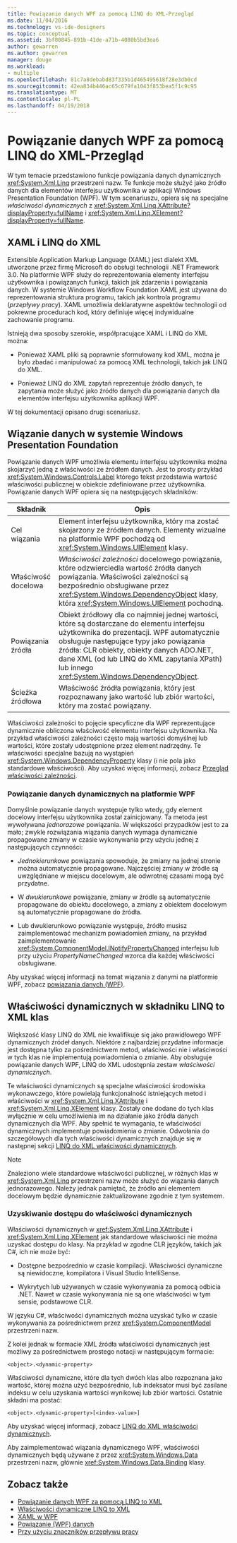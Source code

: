 ```yaml
---
title: Powiązanie danych WPF za pomocą LINQ do XML-Przegląd
ms.date: 11/04/2016
ms.technology: vs-ide-designers
ms.topic: conceptual
ms.assetid: 3bf80845-891b-41de-a71b-4080b5bd3ea6
author: gewarren
ms.author: gewarren
manager: douge
ms.workload:
- multiple
ms.openlocfilehash: 81c7a8debabd83f335b1d465495618f28e3db0cd
ms.sourcegitcommit: 42ea834b446ac65c679fa1043f853bea5f1c9c95
ms.translationtype: MT
ms.contentlocale: pl-PL
ms.lasthandoff: 04/19/2018
---
```

# <a name="wpf-data-binding-with-linq-to-xml-overview"></a>Powiązanie danych WPF za pomocą LINQ do XML-Przegląd

W tym temacie przedstawiono funkcje powiązania danych dynamicznych <xref:System.Xml.Linq> przestrzeni nazw. Te funkcje może służyć jako źródło danych dla elementów interfejsu użytkownika w aplikacji Windows Presentation Foundation (WPF). W tym scenariuszu, opiera się na specjalne *właściwości dynamicznych* z <xref:System.Xml.Linq.XAttribute?displayProperty=fullName> i <xref:System.Xml.Linq.XElement?displayProperty=fullName>.

## <a name="xaml-and-linq-to-xml"></a>XAML i LINQ do XML

Extensible Application Markup Language (XAML) jest dialekt XML utworzone przez firmę Microsoft do obsługi technologii .NET Framework 3.0. Na platformie WPF służy do reprezentowania elementy interfejsu użytkownika i powiązanych funkcji, takich jak zdarzenia i powiązania danych. W systemie Windows Workflow Foundation XAML jest używana do reprezentowania struktura programu, takich jak kontrola programu (*przepływy pracy*). XAML umożliwia deklaratywne aspektów technologii od pokrewne procedurach kod, który definiuje więcej indywidualne zachowanie programu.

Istnieją dwa sposoby szerokie, współpracujące XAML i LINQ do XML można:

- Ponieważ XAML pliki są poprawnie sformułowany kod XML, można je było zbadać i manipulować za pomocą XML technologii, takich jak LINQ do XML.

- Ponieważ LINQ do XML zapytań reprezentuje źródło danych, te zapytania może służyć jako źródło danych dla powiązania danych dla elementów interfejsu użytkownika aplikacji WPF.

W tej dokumentacji opisano drugi scenariusz.

## <a name="data-binding-in-the-windows-presentation-foundation"></a>Wiązanie danych w systemie Windows Presentation Foundation

Powiązanie danych WPF umożliwia elementu interfejsu użytkownika można skojarzyć jedną z właściwości ze źródłem danych. Jest to prosty przykład <xref:System.Windows.Controls.Label> którego tekst przedstawia wartość właściwości publicznej w obiekcie zdefiniowane przez użytkownika. Powiązanie danych WPF opiera się na następujących składników:

|Składnik|Opis|
|---------------|-----------------|
|Cel wiązania|Element interfejsu użytkownika, który ma zostać skojarzony ze źródłem danych. Elementy wizualne na platformie WPF pochodzą od <xref:System.Windows.UIElement> klasy.|
|Właściwość docelowa|*Właściwości zależności* docelowego powiązania, które odzwierciedla wartość źródła danych powiązania. Właściwości zależności są bezpośrednio obsługiwane przez <xref:System.Windows.DependencyObject> klasy, która <xref:System.Windows.UIElement> pochodną.|
|Powiązania źródła|Obiekt źródłowy dla co najmniej jednej wartości, które są dostarczane do elementu interfejsu użytkownika do prezentacji. WPF automatycznie obsługuje następujące typy jako powiązania źródła: CLR obiekty, obiekty danych ADO.NET, dane XML (od lub LINQ do XML zapytania XPath) lub innego <xref:System.Windows.DependencyObject>.|
|Ścieżka źródłowa|Właściwość źródła powiązania, który jest rozpoznawany jako wartość lub zbiór wartości, który ma zostać powiązany.|

Właściwości zależności to pojęcie specyficzne dla WPF reprezentujące dynamicznie obliczona właściwość elementu interfejsu użytkownika. Na przykład właściwości zależności często mają wartości domyślnej lub wartości, które zostały udostępnione przez element nadrzędny. Te właściwości specjalne bazują na wystąpień <xref:System.Windows.DependencyProperty> klasy (i nie pola jako standardowe właściwości). Aby uzyskać więcej informacji, zobacz [Przegląd właściwości zależności](/dotnet/framework/wpf/advanced/dependency-properties-overview).

### <a name="dynamic-data-binding-in-wpf"></a>Powiązanie danych dynamicznych na platformie WPF

Domyślnie powiązanie danych występuje tylko wtedy, gdy element docelowy interfejsu użytkownika został zainicjowany. Ta metoda jest wywoływana *jednorazowe* powiązania. W większości przypadków jest to za mało; zwykle rozwiązania wiązania danych wymaga dynamicznie propagowane zmiany w czasie wykonywania przy użyciu jednej z następujących czynności:

- *Jednokierunkowe* powiązania spowoduje, że zmiany na jednej stronie można automatycznie propagowane. Najczęściej zmiany w źródle są uwzględniane w miejscu docelowym, ale odwrotnej czasami mogą być przydatne.

- W *dwukierunkowe* powiązanie, zmiany w źródle są automatycznie propagowane do obiektu docelowego, a zmiany z obiektem docelowym są automatycznie propagowane do źródła.

- Lub dwukierunkowo powiązanie występuje, źródło musisz zaimplementować mechanizm powiadomień zmiany, na przykład zaimplementowanie <xref:System.ComponentModel.INotifyPropertyChanged> interfejsu lub przy użyciu *PropertyNameChanged* wzorca dla każdej właściwości obsługiwane.

Aby uzyskać więcej informacji na temat wiązania z danymi na platformie WPF, zobacz [powiązania danych (WPF)](/dotnet/framework/wpf/data/data-binding-wpf).

## <a name="dynamic-properties-in-linq-to-xml-classes"></a>Właściwości dynamicznych w składniku LINQ to XML klas

Większość klasy LINQ do XML nie kwalifikuje się jako prawidłowego WPF dynamicznych źródeł danych. Niektóre z najbardziej przydatne informacje jest dostępna tylko za pośrednictwem metod, właściwości nie i właściwości w tych klas nie implementują powiadomienia o zmianie. Aby obsługuje powiązanie danych WPF, LINQ do XML udostępnia zestaw *właściwości dynamicznych*.

Te właściwości dynamicznych są specjalne właściwości środowiska wykonawczego, które powielają funkcjonalność istniejących metod i właściwości w <xref:System.Xml.Linq.XAttribute> i <xref:System.Xml.Linq.XElement> klasy. Zostały one dodane do tych klas wyłącznie w celu umożliwienia im na działanie jako źródła danych dynamicznych dla WPF. Aby spełnić te wymagania, te właściwości dynamicznych implementuje powiadomienia o zmianie. Odwołania do szczegółowych dla tych właściwości dynamicznych znajduje się w następnej sekcji [LINQ do XML właściwości dynamicznych](../designers/linq-to-xml-dynamic-properties.md).

> [!NOTE]
> Znaleziono wiele standardowe właściwości publicznej, w różnych klas w <xref:System.Xml.Linq> przestrzeni nazw może służyć do wiązania danych jednorazowego. Należy jednak pamiętać, że źródło ani elementem docelowym będzie dynamicznie zaktualizowane zgodnie z tym systemem.

### <a name="accessing-dynamic-properties"></a>Uzyskiwanie dostępu do właściwości dynamicznych

Właściwości dynamicznych w <xref:System.Xml.Linq.XAttribute> i <xref:System.Xml.Linq.XElement> jak standardowe właściwości nie można uzyskać dostępu do klasy. Na przykład w zgodne CLR języków, takich jak C#, ich nie może być:

- Dostępne bezpośrednio w czasie kompilacji. Właściwości dynamiczne są niewidoczne, kompilatora i Visual Studio IntelliSense.

- Wykrytych lub używanych w czasie wykonywania za pomocą odbicia .NET. Nawet w czasie wykonywania nie są one właściwości w tym sensie, podstawowe CLR.

W języku C#, właściwości dynamicznych można uzyskać tylko w czasie wykonywania za pośrednictwem przez <xref:System.ComponentModel> przestrzeni nazw.

Z kolei jednak w formacie XML źródła właściwości dynamicznych jest możliwy za pośrednictwem prostego notacji w następującym formacie:

```
<object>.<dynamic-property>
```

Właściwości dynamiczne, które dla tych dwóch klas albo rozpoznana jako wartość, której można użyć bezpośrednio, lub indeksator musi być zasilane indeksu w celu uzyskania wartości wynikowej lub zbiór wartości. Ostatnie składni ma postać:

```
<object>.<dynamic-property>[<index-value>]
```

Aby uzyskać więcej informacji, zobacz [LINQ do XML właściwości dynamicznych](../designers/linq-to-xml-dynamic-properties.md).

Aby zaimplementować wiązania dynamicznego WPF, właściwości dynamicznych będą używane z przez <xref:System.Windows.Data> przestrzeni nazw, głównie <xref:System.Windows.Data.Binding> klasy.

## <a name="see-also"></a>Zobacz także

- [Powiązanie danych WPF za pomocą LINQ to XML](../designers/wpf-data-binding-with-linq-to-xml-overview.md)
- [Właściwości dynamiczne LINQ to XML](../designers/linq-to-xml-dynamic-properties.md)
- [XAML w WPF](/dotnet/framework/wpf/advanced/xaml-in-wpf)
- [Powiązanie (WPF) danych](/dotnet/framework/wpf/data/data-binding-wpf)
- [Przy użyciu znaczników przepływu pracy](http://go.microsoft.com/fwlink/?LinkId=98685)
